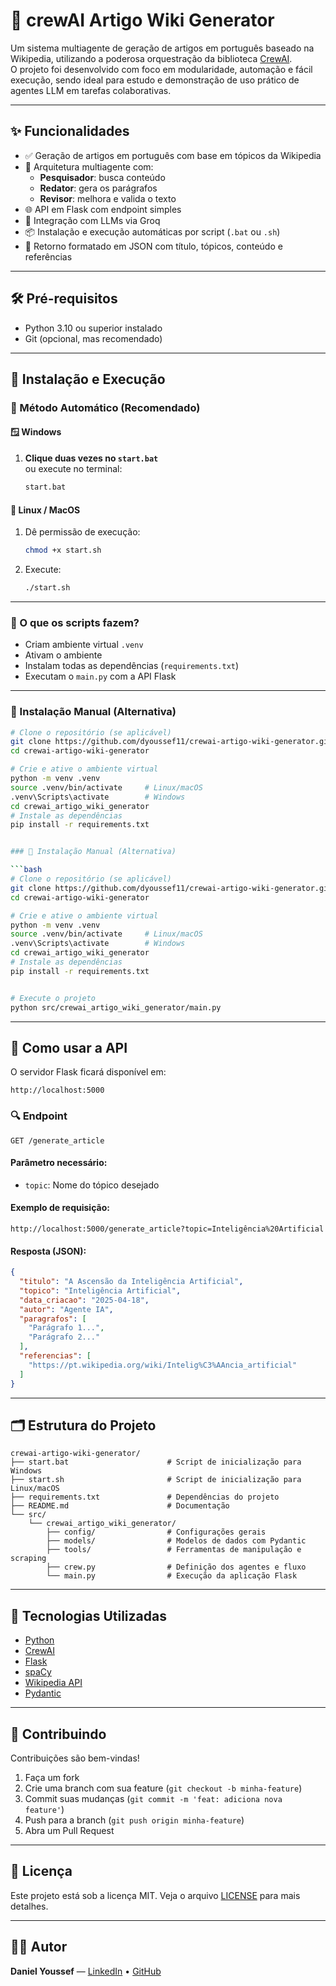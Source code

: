 
# 🧠 crewAI Artigo Wiki Generator

Um sistema multiagente de geração de artigos em português baseado na Wikipedia, utilizando a poderosa orquestração da biblioteca [CrewAI](https://www.crewai.com/).  
O projeto foi desenvolvido com foco em modularidade, automação e fácil execução, sendo ideal para estudo e demonstração de uso prático de agentes LLM em tarefas colaborativas.

---

## ✨ Funcionalidades

- ✅ Geração de artigos em português com base em tópicos da Wikipedia
- 🤖 Arquitetura multiagente com:
  - **Pesquisador**: busca conteúdo
  - **Redator**: gera os parágrafos
  - **Revisor**: melhora e valida o texto
- 🌐 API em Flask com endpoint simples
- 🧠 Integração com LLMs via Groq
- 📦 Instalação e execução automáticas por script (`.bat` ou `.sh`)
- 📝 Retorno formatado em JSON com título, tópicos, conteúdo e referências

---

## 🛠️ Pré-requisitos

- Python 3.10 ou superior instalado  
- Git (opcional, mas recomendado)

---

## 🚀 Instalação e Execução

### 🔁 Método Automático (Recomendado)

#### 🪟 **Windows**

1. **Clique duas vezes no `start.bat`**  
   ou execute no terminal:

   ```bash
   start.bat
   ```

#### 🐧 **Linux / MacOS**

1. Dê permissão de execução:

   ```bash
   chmod +x start.sh
   ```

2. Execute:

   ```bash
   ./start.sh
   ```

---

### 🧩 O que os scripts fazem?

- Criam ambiente virtual `.venv`
- Ativam o ambiente
- Instalam todas as dependências (`requirements.txt`)
- Executam o `main.py` com a API Flask

---

### 🔧 Instalação Manual (Alternativa)

```bash
# Clone o repositório (se aplicável)
git clone https://github.com/dyoussef11/crewai-artigo-wiki-generator.git
cd crewai-artigo-wiki-generator

# Crie e ative o ambiente virtual
python -m venv .venv
source .venv/bin/activate     # Linux/macOS
.venv\Scripts\activate        # Windows
cd crewai_artigo_wiki_generator
# Instale as dependências
pip install -r requirements.txt


### 🔧 Instalação Manual (Alternativa)

```bash
# Clone o repositório (se aplicável)
git clone https://github.com/dyoussef11/crewai-artigo-wiki-generator.git
cd crewai-artigo-wiki-generator

# Crie e ative o ambiente virtual
python -m venv .venv
source .venv/bin/activate     # Linux/macOS
.venv\Scripts\activate        # Windows
cd crewai_artigo_wiki_generator
# Instale as dependências
pip install -r requirements.txt


# Execute o projeto
python src/crewai_artigo_wiki_generator/main.py
```

---

## 🧪 Como usar a API

O servidor Flask ficará disponível em:

```
http://localhost:5000
```

### 🔍 Endpoint

```
GET /generate_article
```

#### Parâmetro necessário:

- `topic`: Nome do tópico desejado

#### Exemplo de requisição:

```
http://localhost:5000/generate_article?topic=Inteligência%20Artificial
```

#### Resposta (JSON):

```json
{
  "titulo": "A Ascensão da Inteligência Artificial",
  "topico": "Inteligência Artificial",
  "data_criacao": "2025-04-18",
  "autor": "Agente IA",
  "paragrafos": [
    "Parágrafo 1...",
    "Parágrafo 2..."
  ],
  "referencias": [
    "https://pt.wikipedia.org/wiki/Intelig%C3%AAncia_artificial"
  ]
}
```

---

## 🗂️ Estrutura do Projeto

```
crewai-artigo-wiki-generator/
├── start.bat                      # Script de inicialização para Windows
├── start.sh                       # Script de inicialização para Linux/macOS
├── requirements.txt               # Dependências do projeto
├── README.md                      # Documentação
└── src/
    └── crewai_artigo_wiki_generator/
        ├── config/                # Configurações gerais
        ├── models/                # Modelos de dados com Pydantic
        ├── tools/                 # Ferramentas de manipulação e scraping
        ├── crew.py                # Definição dos agentes e fluxo
        └── main.py                # Execução da aplicação Flask
```

---

## 🧰 Tecnologias Utilizadas

- [Python](https://www.python.org/)
- [CrewAI](https://github.com/joaomdmoura/crewAI)
- [Flask](https://flask.palletsprojects.com/)
- [spaCy](https://spacy.io/)
- [Wikipedia API](https://pypi.org/project/wikipedia/)
- [Pydantic](https://docs.pydantic.dev/)

---

## 🤝 Contribuindo

Contribuições são bem-vindas!

1. Faça um fork
2. Crie uma branch com sua feature (`git checkout -b minha-feature`)
3. Commit suas mudanças (`git commit -m 'feat: adiciona nova feature'`)
4. Push para a branch (`git push origin minha-feature`)
5. Abra um Pull Request

---

## 📄 Licença

Este projeto está sob a licença MIT. Veja o arquivo [LICENSE](LICENSE) para mais detalhes.

---

## 👨‍💻 Autor

**Daniel Youssef** — [LinkedIn](https://www.linkedin.com/in/daniel-youssef-603867285/) • [GitHub](https://github.com/dyoussef11)

